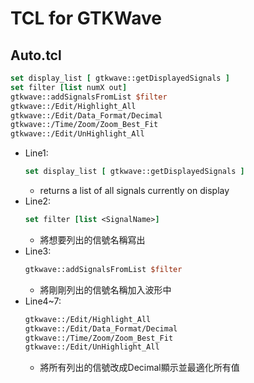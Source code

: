 # TCL for GTKWave

## Auto.tcl
```tcl
set display_list [ gtkwave::getDisplayedSignals ]
set filter [list numX out]
gtkwave::addSignalsFromList $filter
gtkwave::/Edit/Highlight_All
gtkwave::/Edit/Data_Format/Decimal
gtkwave::/Time/Zoom/Zoom_Best_Fit
gtkwave::/Edit/UnHighlight_All
```
* Line1: 
    ```tcl
    set display_list [ gtkwave::getDisplayedSignals ]
    ```
    * returns a list of all signals currently on display
* Line2: 
    ```tcl
    set filter [list <SignalName>]
    ```
    * 將想要列出的信號名稱寫出
* Line3: 
    ```tcl
    gtkwave::addSignalsFromList $filter
    ```
    * 將剛剛列出的信號名稱加入波形中
* Line4~7: 
    ```tcl
    gtkwave::/Edit/Highlight_All
    gtkwave::/Edit/Data_Format/Decimal
    gtkwave::/Time/Zoom/Zoom_Best_Fit
    gtkwave::/Edit/UnHighlight_All
    ```
    * 將所有列出的信號改成Decimal顯示並最適化所有值